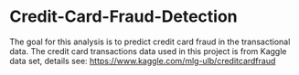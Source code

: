 # Credit-Card-Fraud-Detection
The goal for this analysis is to predict credit card fraud in the transactional data. The credit card transactions data used in this project is from Kaggle data set, details see: https://www.kaggle.com/mlg-ulb/creditcardfraud

